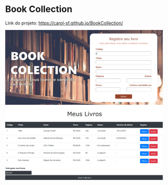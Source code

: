 # Book Collection

Link do projeto: https://carol-sf.github.io/BookCollection/

<img src="./img/layout-formulario.png">
<img src="./img/layout-tabela.png">
